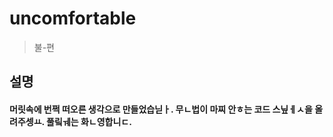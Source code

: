 # uncomfortable
> 불-편

## 설명
#### 머릿속에 번쩍 떠오른 생각으로 만들었습닏ㅏ. 무ㄴ법이 마찌 안ㅎ는 코드 스닢ㅔㅅ을 올려주셍ㅛ. 풀맄ㅞ는 화ㄴ영합니ㄷ.
